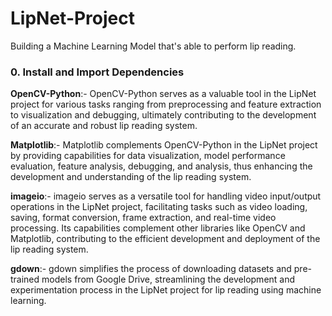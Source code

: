 # LipNet-Project
Building a Machine Learning Model that's able to perform lip reading.

<h3>0. Install and Import Dependencies</h3>

**OpenCV-Python**:-  OpenCV-Python serves as a valuable tool in the LipNet project for various tasks ranging from preprocessing and feature extraction to visualization and debugging, ultimately contributing to the development of an accurate and robust lip reading system.

**Matplotlib**:-   Matplotlib complements OpenCV-Python in the LipNet project by providing capabilities for data visualization, model performance evaluation, feature analysis, debugging, and analysis, thus enhancing the development and understanding of the lip reading system.

**imageio**:- imageio serves as a versatile tool for handling video input/output operations in the LipNet project, facilitating tasks such as video loading, saving, format conversion, frame extraction, and real-time video processing. Its capabilities complement other libraries like OpenCV and Matplotlib, contributing to the efficient development and deployment of the lip reading system.

**gdown**:-  gdown simplifies the process of downloading datasets and pre-trained models from Google Drive, streamlining the development and experimentation process in the LipNet project for lip reading using machine learning.

